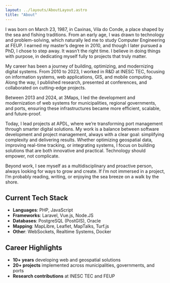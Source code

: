 ```yaml
---
layout: ../layouts/AboutLayout.astro
title: "About"
---
```


I was born on March 23, 1987, in Caxinas, Vila do Conde, a place shaped by the sea and fishing traditions. From an early age, I was drawn to technology and problem-solving, which naturally led me to study Computer Engineering at FEUP. I earned my master’s degree in 2010, and though I later pursued a PhD, I chose to step away. It wasn’t the right time. I believe in doing things with purpose, in dedicating myself fully to projects that truly matter.  

My career has been a journey of building, optimizing, and modernizing digital systems. From 2010 to 2023, I worked in R&D at INESC TEC, focusing on information systems, web applications, GIS, and mobile computing. Along the way, I published research, presented at conferences, and collaborated on cutting-edge projects.  

Between 2013 and 2024, at 3Maps, I led the development and modernization of web systems for municipalities, regional governments, and ports, ensuring these infrastructures became more efficient, scalable, and future-proof.  

Today, I lead projects at APDL, where we’re transforming port management through smarter digital solutions. My work is a balance between software development and project management, always with a clear goal: simplifying complexity and delivering results. Whether optimizing geospatial data, improving real-time tracking, or integrating systems, I focus on building solutions that are both innovative and practical. Technology should empower, not complicate.  

Beyond work, I see myself as a multidisciplinary and proactive person, always looking for ways to grow and create. If I’m not immersed in a project, I’m probably reading, writing, or enjoying the sea breeze on a walk by the shore.  

## Current Tech Stack

- **Languages**: PHP, JavaScript
- **Frameworks**: Laravel, Vue.js, Node.JS
- **Databases**: PostgreSQL (PostGIS), Oracle
- **Mapping**: MapLibre, Leaflet, MapTalks, Turf.js
- **Other**: WebSockets, Realtime Systems, Docker

## Career Highlights

- **10+ years** developing web and geospatial solutions  
- **20+ projects** implemented across municipalities, governments, and ports  
- **Research contributions** at INESC TEC and FEUP  
